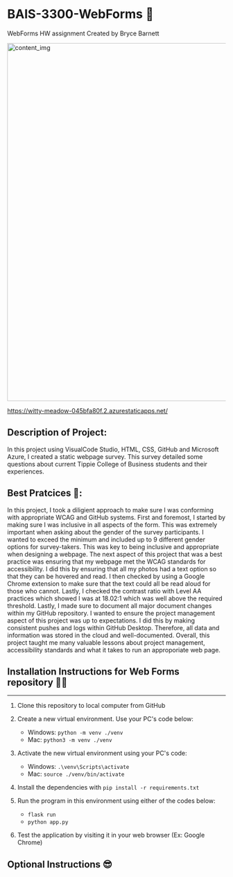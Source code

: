 # BAIS-3300-WebForms 👾
WebForms HW assignment
Created by Bryce Barnett

<img width="826" alt="content_img" src="https://user-images.githubusercontent.com/100546534/236908389-10c99532-442b-4ae1-8779-9fffe6078cd9.png">

https://witty-meadow-045bfa80f.2.azurestaticapps.net/

## Description of Project:

In this project using VisualCode Studio, HTML, CSS, GitHub and Microsoft Azure, I created a static webpage survey. This survey detailed some questions about current Tippie College of Business students and their experiences. 

## Best Pratcices 📲:

In this project, I took a diligient approach to make sure I was conforming with appropriate WCAG and GitHub systems. First and foremost, I started by making sure I was inclusive in all aspects of the form. This was extremely important when asking about the gender of the survey participants. I wanted to exceed the minimum and included up to 9 different gender options for survey-takers. This was key to being inclusive and appropriate when designing a webpage.
The next aspect of this project that was a best practice was ensuring that my webpage met the WCAG standards for accessibility. I did this by ensuring that all my photos had a text option so that they can be hovered and read. I then checked by using a Google Chrome extension to make sure that the text could all be read aloud for those who cannot. Lastly, I checked the contrast ratio with Level AA practices which showed I was at 18.02:1 which was well above the required threshold.
Lastly, I made sure to document all major document changes within my GitHub repository. I wanted to ensure the project management aspect of this project was up to expectations. I did this by making consistent pushes and logs within GitHub Desktop.  Therefore, all data and information was stored in the cloud and well-documented. 
Overall, this  project taught me many valuable lessons about project management, accessibility standards and what it takes to run an approporiate web page.


## Installation Instructions for Web Forms repository 👷‍♂️

---

1. Clone this repository to local computer from GitHub

2. Create a new virtual environment. Use your PC's code below:

   - Windows: `python -m venv ./venv`
   - Mac: `python3 -m venv ./venv`

3. Activate the new virtual environment using your PC's code:

   - Windows: `.\venv\Scripts\activate`
   - Mac: `source ./venv/bin/activate`

4. Install the dependencies with `pip install -r requirements.txt`

5. Run the program in this environment using either of the codes below:

   - `flask run`
   - `python app.py`

6. Test the application by visiting it in your web browser (Ex: Google Chrome)

## Optional Instructions 😎


